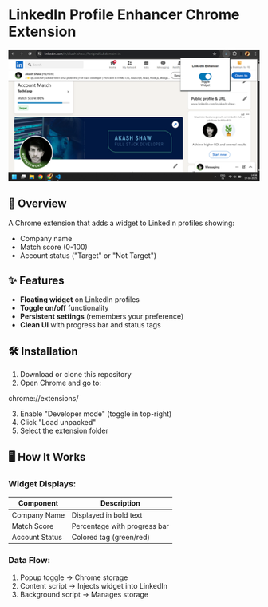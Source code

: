 # LinkedIn Profile Enhancer Chrome Extension

![Extension Preview](images/preview.png)  

## 📌 Overview
A Chrome extension that adds a widget to LinkedIn profiles showing:
- Company name
- Match score (0-100)
- Account status ("Target" or "Not Target")

## ✨ Features
- **Floating widget** on LinkedIn profiles
- **Toggle on/off** functionality
- **Persistent settings** (remembers your preference)
- **Clean UI** with progress bar and status tags

## 🛠 Installation
1. Download or clone this repository
2. Open Chrome and go to:

chrome://extensions/

3. Enable "Developer mode" (toggle in top-right)
4. Click "Load unpacked"
5. Select the extension folder

## 🖥️ How It Works
### Widget Displays:
| Component       | Description                          |
|-----------------|--------------------------------------|
| Company Name    | Displayed in bold text               |
| Match Score     | Percentage with progress bar         |
| Account Status  | Colored tag (green/red)              |

### Data Flow:
1. Popup toggle → Chrome storage
2. Content script → Injects widget into LinkedIn
3. Background script → Manages storage



